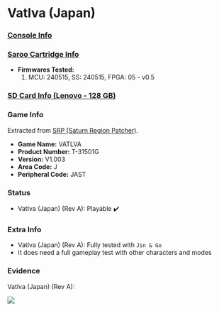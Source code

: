 # Vatlva (Japan)

### [Console Info](../../../../../Info/Consoles/VA13/README.md)

### [Saroo Cartridge Info](../../../../../Info/Cartridges/RetroGameParadiseStore/1.32F/README.md)

- <b>Firmwares Tested:</b>
  1. MCU: 240515, SS: 240515, FPGA: 05 - v0.5

### [SD Card Info (Lenovo - 128 GB)](../../../../../Info/SdCards/Lenovo/128GB/fat32/README.md)

### Game Info

Extracted from [SRP (Saturn Region Patcher)](https://segaxtreme.net/resources/saturn-region-patcher.81/download).

- <b>Game Name:</b> VATLVA
- <b>Product Number:</b> T-31501G
- <b>Version:</b> V1.003
- <b>Area Code:</b> J
- <b>Peripheral Code:</b> JAST

### Status

- Vatlva (Japan) (Rev A): Playable :heavy_check_mark:

### Extra Info

- Vatlva (Japan) (Rev A): Fully tested with `Jin & Go`
- It does need a full gameplay test with other characters and modes

### Evidence

Vatlva (Japan) (Rev A):

[![](https://img.youtube.com/vi/CJceGPba2Og/0.jpg)](https://www.youtube.com/watch?v=CJceGPba2Og)
